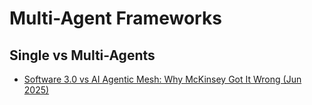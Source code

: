 # Multi-Agent Frameworks

## Single vs Multi-Agents

* [Software 3.0 vs AI Agentic Mesh: Why McKinsey Got It Wrong (Jun 2025)](https://natesnewsletter.substack.com/p/software-30-vs-ai-agentic-mesh-why)